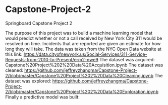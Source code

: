 # Capstone-Project-2
Springboard Capstone Project 2

The purpose of this project was to build a machine learning model that would predict whether or not a call received by New York City 311 would be resolved on time. Incidents that are reported are given an estimate for how long they will take. 
The data was taken from the NYC Open Data website at this link: https://data.cityofnewyork.us/Social-Services/311-Service-Requests-from-2010-to-Present/erm2-nwe9 
The dataset was acquired: Capstone%20Project%202%20Data%20Acquisition.ipynb 
The dataset was cleaned: https://github.com/jeffreyzhangma/Capstone-Project-2/blob/master/Capstone%20Project%202%20Data%20Cleaning.ipynb 
The dataset was explored: https://github.com/jeffreyzhangma/Capstone-Project-2/blob/master/Capstone%20Project%202%20Data%20Exploration.ipynb 
Finally a predictive model was built: 
